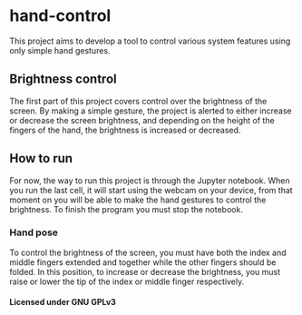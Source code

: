 # hand-control
This project aims to develop a tool to control various system features using only simple hand gestures.

## Brightness control
The first part of this project covers control over the brightness of the screen. By making a simple gesture, the project is alerted to either increase or decrease the screen brightness, and depending on the height of the fingers of the hand, the brightness is increased or decreased.

## How to run
For now, the way to run this project is through the Jupyter notebook. When you run the last cell, it will start using the webcam on your device, from that moment on you will be able to make the hand gestures to control the brightness. To finish the program you must stop the notebook.

### Hand pose
To control the brightness of the screen, you must have both the index and middle fingers extended and together while the other fingers should be folded. In this position, to increase or decrease the brightness, you must raise or lower the tip of the index or middle finger respectively.

#### Licensed under GNU GPLv3
